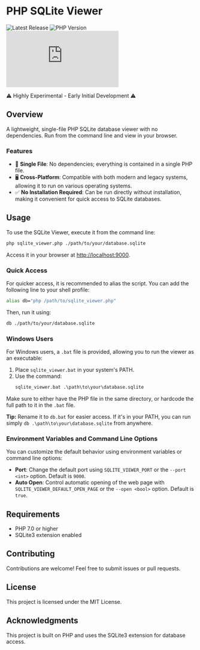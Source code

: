 # PHP SQLite Viewer

![Latest Release](https://img.shields.io/github/v/release/caendesilva/php-sqlite-viewer?style=flat-square)
![PHP Version](https://img.shields.io/static/v1?label=Min%20PHP%20Version&message=7.0&color=blue&style=flat-square)
![File Size](https://img.shields.io/github/size/caendesilva/php-sqlite-viewer/sqlite_viewer.php?style=flat-square)

⚠️ Highly Experimental - Early Initial Development ⚠️

## Overview

A lightweight, single-file PHP SQLite database viewer with no dependencies. Run from the command line and view in your browser.

### Features

- 📁 **Single File**: No dependencies; everything is contained in a single PHP file.
- 🖥️ **Cross-Platform**: Compatible with both modern and legacy systems, allowing it to run on various operating systems.
- ✅ **No Installation Required**: Can be run directly without installation, making it convenient for quick access to SQLite databases.

## Usage

To use the SQLite Viewer, execute it from the command line:

```bash
php sqlite_viewer.php ./path/to/your/database.sqlite
```

Access it in your browser at [http://localhost:9000](http://localhost:9000).

### Quick Access

For quicker access, it is recommended to alias the script. You can add the following line to your shell profile:

```bash
alias db="php /path/to/sqlite_viewer.php"
```

Then, run it using:

```bash
db ./path/to/your/database.sqlite
```

### Windows Users

For Windows users, a `.bat` file is provided, allowing you to run the viewer as an executable:

1. Place `sqlite_viewer.bat` in your system's PATH.
2. Use the command:
   ```cmd
   sqlite_viewer.bat .\path\to\your\database.sqlite
   ```
   
Make sure to either have the PHP file in the same directory, or hardcode the full path to it in the `.bat` file.

**Tip:** Rename it to `db.bat` for easier access. If it's in your PATH, you can run simply `db .\path\to\your\database.sqlite` from anywhere.

### Environment Variables and Command Line Options

You can customize the default behavior using environment variables or command line options:

- **Port**: Change the default port using `SQLITE_VIEWER_PORT` or the `--port <int>` option. Default is `9000`.
- **Auto Open**: Control automatic opening of the web page with `SQLITE_VIEWER_DEFAULT_OPEN_PAGE` or the `--open <bool>` option. Default is `true`.

## Requirements

- PHP 7.0 or higher
- SQLite3 extension enabled

## Contributing

Contributions are welcome! Feel free to submit issues or pull requests.

## License

This project is licensed under the MIT License.

## Acknowledgments

This project is built on PHP and uses the SQLite3 extension for database access.
